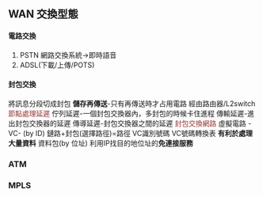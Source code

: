 ## WAN 交換型態
#### 電路交換
1. PSTN 網路交換系統->即時語音
2. ADSL(下載/上傳/POTS)
#### 封包交換
將訊息分段切成封包
**儲存再傳送**-只有再傳送時才占用電路
經由路由器/L2switch
<font color="#953734">節點處理延遲</font>
	佇列延遲-一個封包交換器內，多封包的時候卡住進程
	傳輸延遲-進出封包交換器的延遲
	傳導延遲-封包交換器之間的延遲
<font color="#953734">封包交換網路</font>
	虛擬電路 -VC- (by ID)
		鏈路+封包(選擇路徑)=路徑
		VC識別號碼
		VC號碼轉換表
		**有利於處理大量資料**
	資料包(by 位址)
		利用IP找目的地位址的**免連接服務**

### ATM
### MPLS
